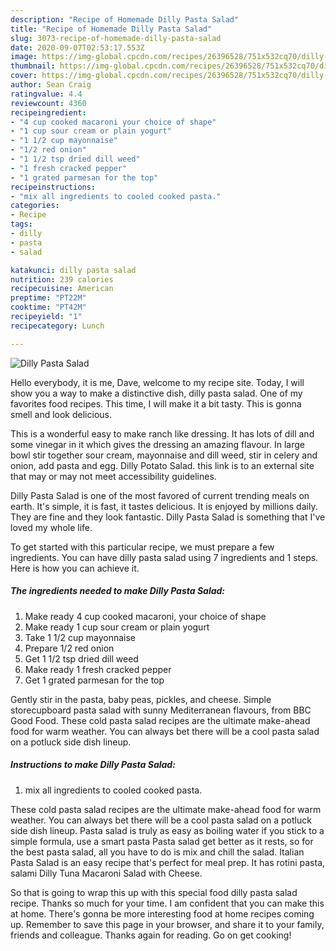 ```yaml
---
description: "Recipe of Homemade Dilly Pasta Salad"
title: "Recipe of Homemade Dilly Pasta Salad"
slug: 3073-recipe-of-homemade-dilly-pasta-salad
date: 2020-09-07T02:53:17.553Z
image: https://img-global.cpcdn.com/recipes/26396528/751x532cq70/dilly-pasta-salad-recipe-main-photo.jpg
thumbnail: https://img-global.cpcdn.com/recipes/26396528/751x532cq70/dilly-pasta-salad-recipe-main-photo.jpg
cover: https://img-global.cpcdn.com/recipes/26396528/751x532cq70/dilly-pasta-salad-recipe-main-photo.jpg
author: Sean Craig
ratingvalue: 4.4
reviewcount: 4360
recipeingredient:
- "4 cup cooked macaroni your choice of shape"
- "1 cup sour cream or plain yogurt"
- "1 1/2 cup mayonnaise"
- "1/2 red onion"
- "1 1/2 tsp dried dill weed"
- "1 fresh cracked pepper"
- "1 grated parmesan for the top"
recipeinstructions:
- "mix all ingredients to cooled cooked pasta."
categories:
- Recipe
tags:
- dilly
- pasta
- salad

katakunci: dilly pasta salad 
nutrition: 239 calories
recipecuisine: American
preptime: "PT22M"
cooktime: "PT42M"
recipeyield: "1"
recipecategory: Lunch

---
```



![Dilly Pasta Salad](https://img-global.cpcdn.com/recipes/26396528/751x532cq70/dilly-pasta-salad-recipe-main-photo.jpg)

Hello everybody, it is me, Dave, welcome to my recipe site. Today, I will show you a way to make a distinctive dish, dilly pasta salad. One of my favorites food recipes. This time, I will make it a bit tasty. This is gonna smell and look delicious.

This is a wonderful easy to make ranch like dressing. It has lots of dill and some vinegar in it which gives the dressing an amazing flavour. In large bowl stir together sour cream, mayonnaise and dill weed, stir in celery and onion, add pasta and egg. Dilly Potato Salad. this link is to an external site that may or may not meet accessibility guidelines.

Dilly Pasta Salad is one of the most favored of current trending meals on earth. It's simple, it is fast, it tastes delicious. It is enjoyed by millions daily. They are fine and they look fantastic. Dilly Pasta Salad is something that I've loved my whole life.


To get started with this particular recipe, we must prepare a few ingredients. You can have dilly pasta salad using 7 ingredients and 1 steps. Here is how you can achieve it.

<!--inarticleads1-->

##### The ingredients needed to make Dilly Pasta Salad:

1. Make ready 4 cup cooked macaroni, your choice of shape
1. Make ready 1 cup sour cream or plain yogurt
1. Take 1 1/2 cup mayonnaise
1. Prepare 1/2 red onion
1. Get 1 1/2 tsp dried dill weed
1. Make ready 1 fresh cracked pepper
1. Get 1 grated parmesan for the top


Gently stir in the pasta, baby peas, pickles, and cheese. Simple storecupboard pasta salad with sunny Mediterranean flavours, from BBC Good Food. These cold pasta salad recipes are the ultimate make-ahead food for warm weather. You can always bet there will be a cool pasta salad on a potluck side dish lineup. 

<!--inarticleads2-->

##### Instructions to make Dilly Pasta Salad:

1. mix all ingredients to cooled cooked pasta.


These cold pasta salad recipes are the ultimate make-ahead food for warm weather. You can always bet there will be a cool pasta salad on a potluck side dish lineup. Pasta salad is truly as easy as boiling water if you stick to a simple formula, use a smart pasta Pasta salad get better as it rests, so for the best pasta salad, all you have to do is mix and chill the salad. Italian Pasta Salad is an easy recipe that&#39;s perfect for meal prep. It has rotini pasta, salami Dilly Tuna Macaroni Salad with Cheese. 

So that is going to wrap this up with this special food dilly pasta salad recipe. Thanks so much for your time. I am confident that you can make this at home. There's gonna be more interesting food at home recipes coming up. Remember to save this page in your browser, and share it to your family, friends and colleague. Thanks again for reading. Go on get cooking!

